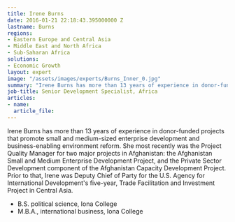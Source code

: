 ```yaml
---
title: Irene Burns
date: 2016-01-21 22:18:43.395000000 Z
lastname: Burns
regions:
- Eastern Europe and Central Asia
- Middle East and North Africa
- Sub-Saharan Africa
solutions:
- Economic Growth
layout: expert
image: "/assets/images/experts/Burns_Inner_0.jpg"
summary: "Irene Burns has more than 13 years of experience in donor-funded projects that promote small and medium-sized enterprise development and business-enabling environment reform."
job-title: Senior Development Specialist, Africa
articles:
- name:
  article_file:
---
```

Irene Burns has more than 13 years of experience in donor-funded projects that promote small and medium-sized enterprise development and business-enabling environment reform. She most recently was the Project Quality Manager for two major projects in Afghanistan: the Afghanistan Small and Medium Enterprise Development Project, and the Private Sector Development component of the Afghanistan Capacity Development Project. Prior to that, Irene was Deputy Chief of Party for the U.S. Agency for International Development's five-year, Trade Facilitation and Investment Project in Central Asia.

* B.S. political science, Iona College
* M.B.A., international business, Iona College
